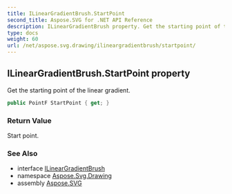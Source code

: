 ```yaml
---
title: ILinearGradientBrush.StartPoint
second_title: Aspose.SVG for .NET API Reference
description: ILinearGradientBrush property. Get the starting point of the linear gradient
type: docs
weight: 60
url: /net/aspose.svg.drawing/ilineargradientbrush/startpoint/
---
```

## ILinearGradientBrush.StartPoint property

Get the starting point of the linear gradient.

```csharp
public PointF StartPoint { get; }
```

### Return Value

Start point.

### See Also

* interface [ILinearGradientBrush](../)
* namespace [Aspose.Svg.Drawing](../../ilineargradientbrush/)
* assembly [Aspose.SVG](../../../)
